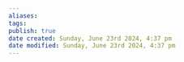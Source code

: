 ```yaml
---
aliases: 
tags: 
publish: true
date created: Sunday, June 23rd 2024, 4:37 pm
date modified: Sunday, June 23rd 2024, 4:37 pm
---
```

